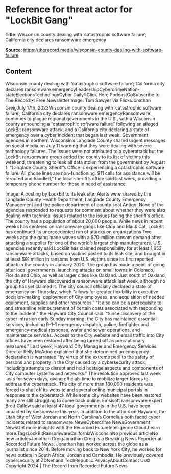 # Reference for threat actor for "LockBit Gang"

**Title**: Wisconsin county dealing with ‘catastrophic software failure’; California city declares ransomware emergency

**Source**: https://therecord.media/wisconsin-county-dealing-with-software-failure

## Content
Wisconsin county dealing with ‘catastrophic software failure’; California city declares ransomware emergencyLeadershipCybercrimeNation-stateElectionsTechnologyCyber Daily®Click Here PodcastGoSubscribe to The Record✉️ Free NewsletterImage: Tom Sawyer via FlickrJonathan GreigJuly 17th, 2023Wisconsin county dealing with ‘catastrophic software failure’; California city declares ransomware emergencyRansomware continues to plague regional governments in the U.S., with a Wisconsin county announcing a “catastrophic software failure” following an alleged LockBit ransomware attack, and a California city declaring a state of emergency over a cyber incident that began last week.
Government agencies in northern Wisconsin’s Langlade County shared urgent messages on social media on July 11 warning that they were dealing with severe technology failures. The issues were not attributed to a cyberattack but the LockBit ransomware group added the county to its list of victims this weekend, threatening to leak all data stolen from the government by August 1.
“Langlade County Sheriff’s Office is experiencing a catastrophic software failure. All phone lines are non-functioning. 911 calls for assistance will be rerouted and handled,” the local sheriff’s office said last week, providing a temporary phone number for those in need of assistance.

Image: A posting by LockBit to its leak site.
Alerts were shared by the Langlade County Health Department, Langlade County Emergency Management and the police department of county seat Antigo. None of the agencies responded to requests for comment about whether they were also dealing with technical issues related to the issues facing the sheriff’s office.
The county has a population of about 20,000 people.
While news in recent weeks has centered on ransomware gangs like Clop and Black Cat, LockBit has continued its unprecedented run of attacks on organizations Two weeks ago the gang made waves with a $70-million ransom demand after attacking a supplier for one of the world’s largest chip manufacturers.
U.S. agencies recently said LockBit has claimed responsibility for at least 1,653 ransomware attacks, based on victims posted to its leak site, and brought in at least $91 million in ransoms from U.S. victims since its first reported attack in the country in January 2020.
The group has made a point of going after local governments, launching attacks on small towns in Colorado, Florida and Ohio, as well as larger cities like Oakland.
Just south of Oakland, the city of Hayward discovered a ransomware attack last week, although no group has yet claimed it. The city council officially declared a state of emergency on Thursday, which “allows for greater flexibility in executive decision-making, deployment of City employees, and acquisition of needed equipment, supplies and other resources.”
“It also can be a prerequisite to and streamline reimbursement of certain costs associated with responding to the incident,” the Hayward City Council said.
“Since discovery of the cyber intrusion early Sunday morning, the City has maintained essential services, including 9-1-1 emergency dispatch, police, firefighter and emergency-medical response, water and sewer operations, and maintenance services. Access to the City website and email traffic into City offices have been restored after being turned off as precautionary measures.”
Last week, Hayward City Manager and Emergency Services Director Kelly McAdoo explained that she determined an emergency declaration is warranted “by virtue of the extreme peril to the safety of persons and property in the City caused by a cybersecurity attack, including attempts to disrupt and hold hostage aspects and components of City computer systems and networks.”
The resolution approved last week lasts for seven days, giving officials time to mobilize larger forces to address the cyberattack.
The city of more than 160,000 residents was forced to shut off its website and several online municipal portals in response to the cyberattack
While some city websites have been restored many are still struggling to come back online.
Emsisoft ransomware expert Brett Callow said at least 47 local governments in the U.S. have been impacted by ransomware this year. In addition to the attack on Hayward, the Utah city of West Jordan and North Carolina’s Cornelius both faced cyber incidents related to ransomware.NewsCybercrime NewsGovernment NewsGet more insights with the Recorded FutureIntelligence Cloud.Learn more.TagsLockBitRansomwareCaliforniaWisconsinNo previous articleNo new articlesJonathan GreigJonathan Greig is a Breaking News Reporter at Recorded Future News. Jonathan has worked across the globe as a journalist since 2014. Before moving back to New York City, he worked for news outlets in South Africa, Jordan and Cambodia. He previously covered cybersecurity at ZDNet and TechRepublic.PrivacyAboutContact Us© Copyright 2024 | The Record from Recorded Future News